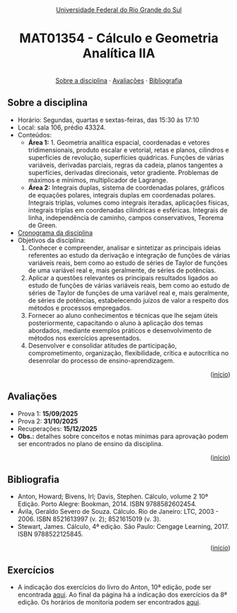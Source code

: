 <br /><a name="readme-top"></a>
<div align="center">
  <p align="center"><a href="http://www.ufsm.br/">Universidade Federal do Rio Grande do Sul</a></p>
  <h1 align="center">MAT01354 - Cálculo e Geometria Analítica IIA</h1>
  <p align="center">
    <br />
    <a href="#sobre-a-disciplina">Sobre a disciplina</a>
    ·
    <a href="#avaliações">Avaliações</a>
    ·
    <a href="#bibliografia">Bibliografia</a>
  </p>
</div>


## Sobre a disciplina
 - Horário: Segundas, quartas e sextas-feiras, das 15:30 às 17:10
 - Local: sala 106, prédio 43324.
 - Conteúdos: 
    - **Área 1:** 1. Geometria analítica espacial, coordenadas e vetores tridimensionais, produto escalar e vetorial, retas e planos, cilindros e superfícies de revolução, superfícies quádricas. Funções de várias variáveis, derivadas parciais, regras da cadeia, planos tangentes a superfícies, derivadas direcionais, vetor gradiente. Problemas de máximos e mínimos, multiplicador de Lagrange. 
    - **Área 2:** Integrais duplas, sistema de coordenadas polares, gráficos de equações polares, integrais duplas em coordenadas polares. Integrais triplas, volumes como integrais iteradas, aplicações físicas, integrais triplas em coordenadas cilíndricas e esféricas. Integrais de linha, independência de caminho, campos conservativos, Teorema de Green. 
 - [Cronograma da disciplina](cronograma_MAT01354_202502.pdf)
 - Objetivos da disciplina:
   1. Conhecer e compreender, analisar e sintetizar as principais ideias referentes ao estudo da derivação e integração de funções de várias variáveis reais, bem como ao estudo de séries de Taylor de funções de uma variável real e, mais geralmente, de séries de potências.  
   2. Aplicar a questões relevantes os principais resultados ligados ao estudo de funções de várias variáveis reais, bem como ao estudo de séries de Taylor de funções de uma variável real e, mais geralmente, de séries de potências, estabelecendo juízos de valor a respeito dos métodos e processos empregados.  
   3. Fornecer ao aluno conhecimentos e técnicas que lhe sejam úteis posteriormente, capacitando o aluno à aplicação dos temas abordados, mediante exemplos práticos e desenvolvimento de métodos nos exercícios apresentados. 
   4. Desenvolver e consolidar atitudes de participação, comprometimento, organização, flexibilidade, crítica e autocrítica no desenrolar do processo de ensino-aprendizagem. 

<p align="right">(<a href="#readme-top">início</a>)</p>

## Avaliações

- Prova 1: **15/09/2025**
- Prova 2: **31/10/2025**
- Recuperações: **15/12/2025**
- **Obs.:** detalhes sobre conceitos e notas mínimas para aprovação podem ser encontrados no plano de ensino da disciplina.

<p align="right">(<a href="#readme-top">início</a>)</p>


## Bibliografia

- Anton, Howard; Bivens, Irl; Davis, Stephen. Cálculo, volume 2 10ª Edição. Porto Alegre: Bookman, 2014. ISBN 9788582602454. 
- Ávila, Geraldo Severo de Souza. Cálculo. Rio de Janeiro: LTC, 2003 - 2006. ISBN 8521613997 (v. 2); 8521615019 (v. 3). 
- Stewart, James. Cálculo, 4ª edição. São Paulo: Cengage Learning, 2017. ISBN 9788522125845. 
 
<p align="right">(<a href="#readme-top">início</a>)</p>

## Exercícios

- A indicação dos exercícios do livro do Anton, 10ª edição, pode ser encontrada [aqui](http://www.mat.ufrgs.br/~mat01354/2exerN.html). Ao final da página há a indicação dos exercícios da 8ª edição. Os horários de monitoria podem ser encontrados [aqui](horarios_monitoria.pdf).